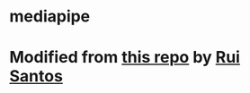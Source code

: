 # mediapipe
# Modified from [this repo](https://randomnerdtutorials.com/install-mediapipe-raspberry-pi/) by [Rui Santos](https://github.com/RuiSantosdotme)
